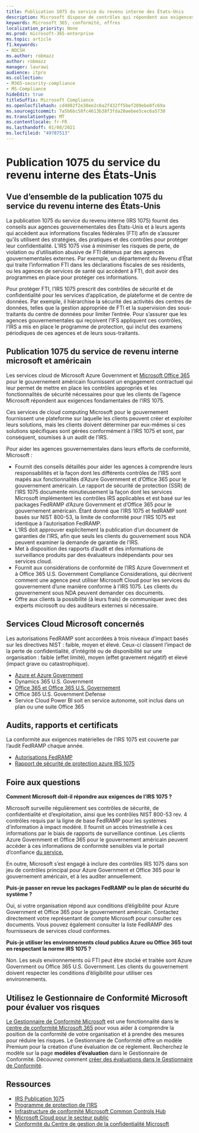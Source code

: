 ```yaml
---
title: Publication 1075 du service du revenu interne des États-Unis
description: Microsoft dispose de contrôles qui répondent aux exigences de la publication 1075 du service de revenu interne des États-Unis.
keywords: Microsoft 365, conformité, offres
localization_priority: None
ms.prod: microsoft-365-enterprise
ms.topic: article
f1.keywords:
- NOCSH
ms.author: robmazz
author: robmazz
manager: laurawi
audience: itpro
ms.collection:
- M365-security-compliance
- MS-Compliance
hideEdit: true
titleSuffix: Microsoft Compliance
ms.openlocfilehash: cd4082f2e38ee2c6a2f432ff5bef289ebe0fc69a
ms.sourcegitcommit: 7a5b6bc58fc4613b38f3fda20aebee5cec6a5730
ms.translationtype: MT
ms.contentlocale: fr-FR
ms.lasthandoff: 01/08/2021
ms.locfileid: "49787513"
---
```

# <a name="us-internal-revenue-service-publication-1075"></a>Publication 1075 du service du revenu interne des États-Unis

## <a name="us-internal-revenue-service-publication-1075-overview"></a>Vue d’ensemble de la publication 1075 du service du revenu interne des États-Unis

La publication 1075 du service du revenu interne (IRS 1075) fournit des conseils aux agences gouvernementales des États-Unis et à leurs agents qui accèdent aux informations fiscales fédérales (FTI) afin de s’assurer qu’ils utilisent des stratégies, des pratiques et des contrôles pour protéger leur confidentialité. L’IRS 1075 vise à minimiser les risques de perte, de violation ou d’utilisation abusive de FTI détenus par des agences gouvernementales externes. Par exemple, un département du Revenu d’État qui traite l’information FTI dans les déclarations fiscales de ses résidents, ou les agences de services de santé qui accèdent à FTI, doit avoir des programmes en place pour protéger ces informations.  
  
Pour protéger FTI, l’IRS 1075 prescrit des contrôles de sécurité et de confidentialité pour les services d’application, de plateforme et de centre de données. Par exemple, il hiérarchise la sécurité des activités des centres de données, telles que la gestion appropriée de FTI et la supervision des sous-traitants du centre de données pour limiter l’entrée. Pour s’assurer que les agences gouvernementales qui reçoivent l’IFS appliquent ces contrôles, l’IRS a mis en place le programme de protection, qui inclut des examens périodiques de ces agences et de leurs sous-traitants.

## <a name="microsoft-and-us-internal-revenue-service-publication-1075"></a>Publication 1075 du service de revenu interne microsoft et américain

Les services cloud de Microsoft Azure Government et [Microsoft Office 365](https://products.office.com/government/office-365-web-services-for-government) pour le gouvernement américain fournissent un engagement contractuel qui leur permet de mettre en place les contrôles appropriés et les fonctionnalités de sécurité nécessaires pour que les clients de l’agence Microsoft répondent aux exigences fondamentales de l’IRS 1075.  
  
Ces services de cloud computing Microsoft pour le gouvernement fournissent une plateforme sur laquelle les clients peuvent créer et exploiter leurs solutions, mais les clients doivent déterminer par eux-mêmes si ces solutions spécifiques sont gérées conformément à l’IRS 1075 et sont, par conséquent, soumises à un audit de l’IRS.  
  
Pour aider les agences gouvernementales dans leurs efforts de conformité, Microsoft :

- Fournit des conseils détaillés pour aider les agences à comprendre leurs responsabilités et la façon dont les différents contrôles de l’IRS sont mapés aux fonctionnalités d’Azure Government et d’Office 365 pour le gouvernement américain. Le rapport de sécurité de protection (SSR) de l’IRS 1075 documente minutieusement la façon dont les services Microsoft implémentent les contrôles IRS applicables et est basé sur les packages FedRAMP d’Azure Government et d’Office 365 pour le gouvernement américain. Étant donné que l’IRS 1075 et fedRAMP sont basés sur NIST 800-53, la limite de conformité pour l’IRS 1075 est identique à l’autorisation FedRAMP.
- L’IRS doit approuver explicitement la publication d’un document de garanties de l’IRS, afin que seuls les clients du gouvernement sous NDA peuvent examiner la demande de garantie de l’IRS.
- Met à disposition des rapports d’audit et des informations de surveillance produits par des évaluateurs indépendants pour ses services cloud.
- Fournit aux considérations de conformité de l’IRS Azure Government et à Office 365 U.S. Government Compliance Considerations, qui décrivent comment une agence peut utiliser Microsoft Cloud pour les services du gouvernement d’une manière conforme à l’IRS 1075. Les clients du gouvernement sous NDA peuvent demander ces documents.
- Offre aux clients la possibilité (à leurs frais) de communiquer avec des experts microsoft ou des auditeurs externes si nécessaire.

## <a name="microsoft-in-scope-cloud-services"></a>Services Cloud Microsoft concernés

Les autorisations FedRAMP sont accordées à trois niveaux d’impact basés sur les directives NIST : faible, moyen et élevé. Ceux-ci classent l’impact de la perte de confidentialité, d’intégrité ou de disponibilité sur une organisation : faible (effet limité), moyen (effet gravement négatif) et élevé (impact grave ou catastrophique).

- [Azure et Azure Government](https://azure.microsoft.com/global-infrastructure/government/)
- Dynamics 365 U.S. Government
- [Office 365 et Office 365 U.S. Governement](https://go.microsoft.com/fwlink/p/?LinkID=2077751)
- Office 365 U.S. Government Defense
- Service Cloud Power BI soit en service autonome, soit inclus dans un plan ou une suite Office 365

## <a name="audits-reports-and-certificates"></a>Audits, rapports et certificats

La conformité aux exigences matérielles de l’IRS 1075 est couverte par l’audit FedRAMP chaque année.

- [Autorisations FedRAMP](https://marketplace.fedramp.gov/#/product/azure-government?sort=productName&productNameSearch=azure)
- [Rapport de sécurité de protection azure IRS 1075](https://aka.ms/AzureIRS1075SafeguardSecurityReport)

## <a name="frequently-asked-questions"></a>Foire aux questions

**Comment Microsoft doit-il répondre aux exigences de l’IRS 1075 ?**

Microsoft surveille régulièrement ses contrôles de sécurité, de confidentialité et d’exploitation, ainsi que les contrôles NIST 800-53 rev. 4 contrôles requis par la ligne de base FedRAMP pour les systèmes d’information à impact modéré. Il fournit un accès trimestrielle à ces informations par le biais de rapports de surveillance continue. Les clients Azure Government et Office 365 pour le gouvernement américain peuvent accéder à ces informations de conformité sensibles via le portail d’confiance [du service.](https://aka.ms/stphelp)

En outre, Microsoft s’est engagé à inclure des contrôles IRS 1075 dans son jeu de contrôles principal pour Azure Government et Office 365 pour le gouvernement américain, et à les auditer annuellement.

**Puis-je passer en revue les packages FedRAMP ou le plan de sécurité du système ?**

Oui, si votre organisation répond aux conditions d’éligibilité pour Azure Government et Office 365 pour le gouvernement américain. Contactez directement votre représentant de compte Microsoft pour consulter ces documents. Vous pouvez également consulter la liste FedRAMP des fournisseurs de services cloud conformes.

**Puis-je utiliser les environnements cloud publics Azure ou Office 365 tout en respectant la norme IRS 1075 ?**

Non. Les seuls environnements où FTI peut être stocké et traitée sont Azure Government ou Office 365 U.S. Government. Les clients du gouvernement doivent respecter les conditions d’éligibilité pour utiliser ces environnements.

## <a name="use-microsoft-compliance-manager-to-assess-your-risk"></a>Utilisez le Gestionnaire de Conformité Microsoft pour évaluer vos risques

[Le Gestionnaire de Conformité Microsoft](https://docs.microsoft.com/microsoft-365/compliance/compliance-manager) est une fonctionnalité dans le [centre de conformité Microsoft 365](https://docs.microsoft.com/microsoft-365/compliance/microsoft-365-compliance-center) pour vous aider à comprendre la position de la conformité de votre organisation et à prendre des mesures pour réduire les risques. Le Gestionnaire de Conformité offre un modèle Premium pour la création d’une évaluation de ce règlement. Recherchez le modèle sur la page **modèles d’évaluation** dans le Gestionnaire de Conformité. Découvrez comment [créer des évaluations dans le Gestionnaire de Conformité](https://docs.microsoft.com/microsoft-365/compliance/compliance-manager-assessments).

## <a name="resources"></a>Ressources

- [IRS Publication 1075](https://www.irs.gov/pub/irs-pdf/p1075.pdf)
- [Programme de protection de l’IRS](https://www.irs.gov/uac/Safeguards-Program)
- [Infrastructure de conformité Microsoft Common Controls Hub](https://www.microsoft.com/trust-center/compliance/compliance-overview)
- [Microsoft Cloud pour le secteur public](https://azure.microsoft.com/global-infrastructure/government/)
- [Conformité du Centre de gestion de la confidentialité Microsoft](https://www.microsoft.com/trust-center/compliance/compliance-overview)
